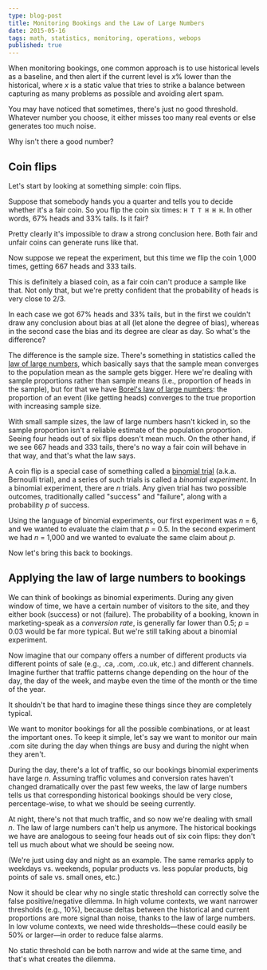 ```yaml
---
type: blog-post
title: Monitoring Bookings and the Law of Large Numbers
date: 2015-05-16
tags: math, statistics, monitoring, operations, webops
published: true
---
```

When monitoring bookings, one common approach is to use historical levels as a baseline, and then alert if the current level is _x_% lower than the historical, where _x_ is a static value that tries to strike a balance between capturing as many problems as possible and avoiding alert spam.

You may have noticed that sometimes, there's just no good threshold. Whatever number you choose, it either misses too many real events or else generates too much noise.

Why isn't there a good number?

## Coin flips

Let's start by looking at something simple: coin flips.

Suppose that somebody hands you a quarter and tells you to decide whether it's a fair coin. So you flip the coin six times: `H T T H H H`. In other words, 67% heads and 33% tails. Is it fair?

Pretty clearly it's impossible to draw a strong conclusion here. Both fair and unfair coins can generate runs like that.

Now suppose we repeat the experiment, but this time we flip the coin 1,000 times, getting 667 heads and 333 tails.

This is definitely a biased coin, as a fair coin can't produce a sample like that. Not only that, but we're pretty confident that the probability of heads is very close to 2/3.

In each case we got 67% heads and 33% tails, but in the first we couldn't draw any conclusion about bias at all (let alone the degree of bias), whereas in the second case the bias and its degree are clear as day. So what's the difference?

The difference is the sample size. There's something in statistics called the [law of large numbers](http://en.wikipedia.org/wiki/Law_of_large_numbers), which basically says that the sample mean converges to the population mean as the sample gets bigger. Here we're dealing with sample proportions rather than sample means (i.e., proportion of heads in the sample), but for that we have [Borel's law of large numbers](http://en.wikipedia.org/wiki/Law_of_large_numbers#Borel.27s_law_of_large_numbers): the proportion of an event (like getting heads) converges to the true proportion with increasing sample size.

With small sample sizes, the law of large numbers hasn't kicked in, so the sample proportion isn't a reliable estimate of the population proportion. Seeing four heads out of six flips doesn't mean much. On the other hand, if we see 667 heads and 333 tails, there's no way a fair coin will behave in that way, and that's what the law says.

A coin flip is a special case of something called a [binomial trial](http://en.wikipedia.org/wiki/Bernoulli_trial) (a.k.a. Bernoulli trial), and a series of such trials is called a _binomial experiment_. In a binomial experiment, there are _n_ trials. Any given trial has two possible outcomes, traditionally called "success" and "failure", along with a probability _p_ of success.

Using the language of binomial experiments, our first experiment was _n_ = 6, and we wanted to evaluate the claim that _p_ = 0.5. In the second experiment we had _n_ = 1,000 and we wanted to evaluate the same claim about _p_.

Now let's bring this back to bookings.

## Applying the law of large numbers to bookings

We can think of bookings as binomial experiments. During any given window of time, we have a certain number of visitors to the site, and they either book (success) or not (failure). The probability of a booking, known in marketing-speak as a _conversion rate_, is generally far lower than 0.5; _p_ = 0.03 would be far more typical. But we're still talking about a binomial experiment.

Now imagine that our company offers a number of different products via different points of sale (e.g., .ca, .com, .co.uk, etc.) and different channels. Imagine further that traffic patterns change depending on the hour of the day, the day of the week, and maybe even the time of the month or the time of the year.

It shouldn't be that hard to imagine these things since they are completely typical.

We want to monitor bookings for all the possible combinations, or at least the important ones. To keep it simple, let's say we want to monitor our main .com site during the day when things are busy and during the night when they aren't.

During the day, there's a lot of traffic, so our bookings binomial experiments have large _n_. Assuming traffic volumes and conversion rates haven't changed dramatically over the past few weeks, the law of large numbers tells us that corresponding historical bookings should be very close, percentage-wise, to what we should be seeing currently.

At night, there's not that much traffic, and so now we're dealing with small _n_. The law of large numbers can't help us anymore. The historical bookings we have are analogous to seeing four heads out of six coin flips: they don't tell us much about what we should be seeing now.

(We're just using day and night as an example. The same remarks apply to weekdays vs. weekends, popular products vs. less popular products, big points of sale vs. small ones, etc.)

Now it should be clear why no single static threshold can correctly solve the false positive/negative dilemma. In high volume contexts, we want narrower thresholds (e.g., 10%), because deltas between the historical and current proportions are more signal than noise, thanks to the law of large numbers. In low volume contexts, we need wide thresholds&mdash;these could easily be 50% or larger&mdash;in order to reduce false alarms.

No static threshold can be both narrow and wide at the same time, and that's what creates the dilemma.

